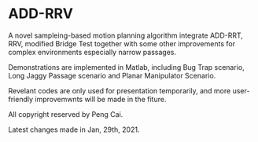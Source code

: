 # ADD-RRV
A novel sampleing-based motion planning algorithm integrate ADD-RRT,  RRV,  modified Bridge Test together with some other improvements for complex environments especially narrow passages.

Demonstrations are implemented in Matlab, including Bug Trap scenario, Long Jaggy Passage scenario and Planar Manipulator Scenario.

Revelant codes are only used for presentation temporarily, and more user-friendly improvemwnts will be made in the fiture.

All copyright reserved by Peng Cai.

Latest changes made in Jan, 29th, 2021.
